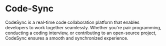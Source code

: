 # Code-Sync
CodeSync is a real-time code collaboration platform that enables developers to work together seamlessly. Whether you're pair programming, conducting a coding interview, or contributing to an open-source project, CodeSync ensures a smooth and synchronized experience.
